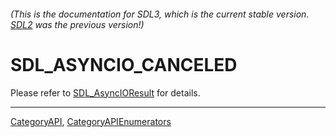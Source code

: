 ###### (This is the documentation for SDL3, which is the current stable version. [SDL2](https://wiki.libsdl.org/SDL2/) was the previous version!)
# SDL_ASYNCIO_CANCELED

Please refer to [SDL_AsyncIOResult](SDL_AsyncIOResult) for details.

----
[CategoryAPI](CategoryAPI), [CategoryAPIEnumerators](CategoryAPIEnumerators)


